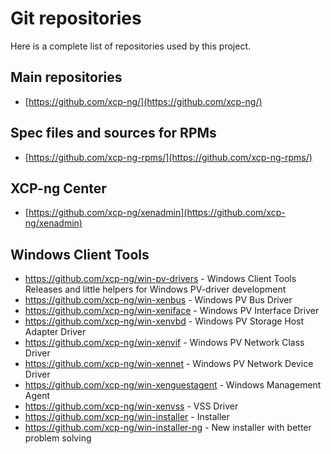 # Git repositories

Here is a complete list of repositories used by this project.

## Main repositories

* [https://github.com/xcp-ng/](https://github.com/xcp-ng/)

## Spec files and sources for RPMs

* [https://github.com/xcp-ng-rpms/](https://github.com/xcp-ng-rpms/)

## XCP-ng Center
* [https://github.com/xcp-ng/xenadmin](https://github.com/xcp-ng/xenadmin)

## Windows Client Tools

* https://github.com/xcp-ng/win-pv-drivers - Windows Client Tools Releases and little helpers for Windows PV-driver development
* https://github.com/xcp-ng/win-xenbus - Windows PV Bus Driver
* https://github.com/xcp-ng/win-xeniface - Windows PV Interface Driver
* https://github.com/xcp-ng/win-xenvbd - Windows PV Storage Host Adapter Driver
* https://github.com/xcp-ng/win-xenvif - Windows PV Network Class Driver
* https://github.com/xcp-ng/win-xennet - Windows PV Network Device Driver
* https://github.com/xcp-ng/win-xenguestagent - Windows Management Agent
* https://github.com/xcp-ng/win-xenvss - VSS Driver
* https://github.com/xcp-ng/win-installer - Installer
* https://github.com/xcp-ng/win-installer-ng - New installer with better problem solving